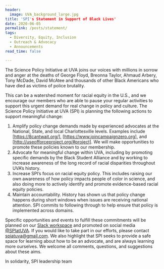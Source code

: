 ```yaml
---
header:
  image: UVA_background_large.jpg
title: 'SPI's Statement in Support of Black Lives'
date: 2020-06-05
permalink: /posts/statement/
tags:
  - Diversity, Equity, Inclusion
  - Outreach & Advocacy
  - Announcements
read_time: false

---
```


The Science Policy Initiative at UVA joins our voices with millions in sorrow and anger at the deaths of George Floyd, Breonna Taylor, Ahmaud Arbery, Tony McDade, David McAtee and thousands of other Black Americans who have died as victims of police brutality.

This can be a watershed moment for racial equity in the U.S., and we encourage our members who are able to pause your regular activities to support this urgent demand for real change in policy and culture. The Science Policy Initiative at UVA (SPI) is planning the following actions to support meaningful change:
1. Amplify policy change demands made by experienced advocates at the National, State, and local Charlottesville levels. Examples include [https://8cantwait.org/], [https://www.joincampaignzero.org], and [http://useofforceproject.org/#project]. We will make opportunities to promote these policies known to our membership.
2. Advocate for meaningful change within UVA, including by promoting specific demands by the Black Student Alliance and by working to increase awareness of the long record of racial disparities throughout UVA’s history.
3. Increase SPI’s focus on racial equity policy. This includes raising our own awareness of how policy impacts people of color in science, and also doing more to actively identify and promote evidence-based racial equity policies.
4. Maintain accountability. History has shown us that policy change happens during short windows when issues are receiving national attention. SPI commits to following through to help ensure that policy is implemented across domains.

Specific opportunities and events to fulfill these commitments will be planned on our [Slack workspace](spiativa.slack.com) and promoted on social media [@SPIatUVA](https://twitter.com/SPIatUVA). If you would like to take part in our efforts, please contact [spiatuva@gmail.com](mailto:spiatuva@gmail.com). We also highlight that SPI seeks to provide a safe space for learning about how to be an advocate, and are always learning more ourselves. We welcome all comments, questions, and suggestions about these aims.

In solidarity,
SPI leadership team

